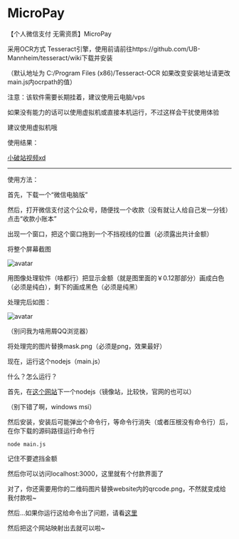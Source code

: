 # MicroPay
【个人微信支付 无需资质】MicroPay

采用OCR方式 Tesseract引擎，使用前请前往https://github.com/UB-Mannheim/tesseract/wiki下载并安装

（默认地址为 C:/Program Files (x86)/Tesseract-OCR 如果改变安装地址请更改main.js内ocrpath的值）

注意：该软件需要长期挂着，建议使用云电脑/vps

如果没有能力的话可以使用虚拟机或直接本机运行，不过这样会干扰使用体验

建议使用虚拟机哦

使用结果：

[小破站视频xd](player.bilibili.com/player.html?aid=795608656&bvid=BV18C4y1H7FU&cid=186111768&page=1)

--------
使用方法：

首先，下载一个“微信电脑版”

然后，打开微信支付这个公众号，随便找一个收款（没有就让人给自己发一分钱）点击“收款小账本”

出现一个窗口，把这个窗口拖到一个不挡视线的位置（必须露出共计金额）

将整个屏幕截图

![avatar](https://s1.ax1x.com/2020/05/02/Jvj4qe.png)

用图像处理软件（啥都行）把显示金额（就是图里面的￥0.12那部分）画成白色（必须是纯白），剩下的画成黑色（必须是纯黑）

处理完后如图：

![avatar](https://s1.ax1x.com/2020/05/02/Jvjoad.png)

（别问我为啥用屑QQ浏览器）

将处理完的图片替换mask.png（必须是png，效果最好）

现在，运行这个nodejs（main.js）

什么？怎么运行？

首先，在[这个网站](https://nodejs.org/zh-cn/download/)下一个nodejs（镜像站，比较快，官网的也可以）

（别下错了啊，windows msi）

然后安装，安装后可能弹出个命令行，等命令行消失（或者压根没有命令行）后，在你下载的源码路径运行命令行

```
node main.js
```

记住不要遮挡金额

然后你可以访问localhost:3000，这里就有个付款界面了

对了，你还需要用你的二维码图片替换website内的qrcode.png，不然就变成给我付款啦~

然后...如果你运行这给命令出了问题，请看[这里](https://blog.csdn.net/qq_29712995/article/details/79094433)

然后把这个网站映射出去就可以啦~

